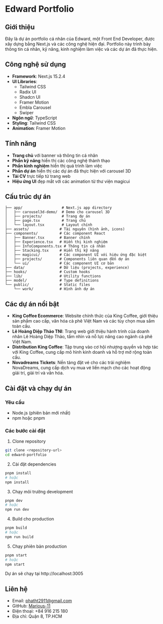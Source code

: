 # Edward Portfolio

## Giới thiệu

Đây là dự án portfolio cá nhân của Edward, một Front End Developer, được xây dựng bằng Next.js và các công nghệ hiện đại. Portfolio này trình bày thông tin cá nhân, kỹ năng, kinh nghiệm làm việc và các dự án đã thực hiện.

## Công nghệ sử dụng

- **Framework**: Next.js 15.2.4
- **UI Libraries**: 
  - Tailwind CSS
  - Radix UI
  - Shadcn UI
  - Framer Motion
  - Embla Carousel
  - Swiper
- **Ngôn ngữ**: TypeScript
- **Styling**: Tailwind CSS
- **Animation**: Framer Motion

## Tính năng

- **Trang chủ** với banner và thông tin cá nhân
- **Phần kỹ năng** hiển thị các công nghệ thành thạo
- **Phần kinh nghiệm** hiển thị quá trình làm việc
- **Phần dự án** hiển thị các dự án đã thực hiện với carousel 3D
- **Tải CV** trực tiếp từ trang web
- **Hiệu ứng UI** đẹp mắt với các animation từ thư viện magicui

## Cấu trúc dự án

```
├── app/                  # Next.js app directory
│   ├── carousel3d-demo/  # Demo cho carousel 3D
│   ├── projects/         # Trang dự án
│   ├── page.tsx          # Trang chủ
│   └── layout.tsx        # Layout chính
├── assets/              # Tài nguyên (hình ảnh, icons)
├── components/          # Các component React
│   ├── Banner.tsx       # Banner chính
│   ├── Experience.tsx   # Hiển thị kinh nghiệm
│   ├── InfoComponents.tsx # Thông tin cá nhân
│   ├── Stacking.tsx     # Hiển thị kỹ năng
│   ├── magicui/         # Các component UI với hiệu ứng đặc biệt
│   ├── projects/        # Components liên quan đến dự án
│   └── ui/              # Các component UI cơ bản
├── data/                # Dữ liệu (projects, experience)
├── hooks/               # Custom hooks
├── lib/                 # Utility functions
├── model/               # Type definitions
└── public/              # Static files
    └── work/            # Hình ảnh dự án
```

## Các dự án nổi bật

- **King Coffee Ecommerce**: Website chính thức của King Coffee, giới thiệu sản phẩm cao cấp, văn hóa cà phê Việt Nam và các tùy chọn mua sắm toàn cầu.
- **Lê Hoàng Diệp Thảo TNI**: Trang web giới thiệu hành trình của doanh nhân Lê Hoàng Diệp Thảo, tầm nhìn và nỗ lực nâng cao ngành cà phê Việt Nam.
- **Distribution King Coffee**: Tập trung vào cơ hội nhượng quyền và hợp tác với King Coffee, cung cấp mô hình kinh doanh và hỗ trợ mở rộng toàn cầu.
- **Novadreams Tickets**: Nền tảng đặt vé cho các trải nghiệm NovaDreams, cung cấp dịch vụ mua vé liền mạch cho các hoạt động giải trí, giải trí và văn hóa.

## Cài đặt và chạy dự án

### Yêu cầu

- Node.js (phiên bản mới nhất)
- npm hoặc pnpm

### Các bước cài đặt

1. Clone repository
```bash
git clone <repository-url>
cd edward-portfolio
```

2. Cài đặt dependencies
```bash
pnpm install
# hoặc
npm install
```

3. Chạy môi trường development
```bash
pnpm dev
# hoặc
npm run dev
```

4. Build cho production
```bash
pnpm build
# hoặc
npm run build
```

5. Chạy phiên bản production
```bash
pnpm start
# hoặc
npm start
```

Dự án sẽ chạy tại http://localhost:3005

## Liên hệ

- Email: phatht2911@gmail.com
- GitHub: [Marious-11](https://github.com/Marious-11)
- Điện thoại: +84 916 215 180
- Địa chỉ: Quận 8, TP.HCM